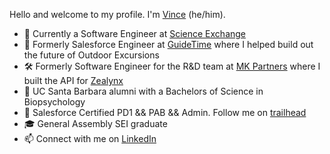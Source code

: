 Hello and welcome to my profile. I'm [Vince](http://vinceabuyuan.com) (he/him).

- 🔭 Currently a Software Engineer at [Science Exchange](https://www.scienceexchange.com/s/) 
- 🌱 Formerly Salesforce Engineer at [GuideTime](https://www.guidetimebooking.com/s/) where I helped build out the future of Outdoor Excursions
- 🛠 Formerly Software Engineer for the R&D team at [MK Partners](https://www.mkpartners.com) where I built the API for [Zealynx](https://www.zealynx.com)
- 🏫 UC Santa Barbara alumni with a Bachelors of Science in Biopsychology
- 🏅 Salesforce Certified PD1 && PAB && Admin. Follow me on [trailhead](https://trailblazer.me/id/vabuyuan)
- 🎓 General Assembly SEI graduate
- 📫 Connect with me on [LinkedIn](https://www.linkedin.com/in/vinceabuyuan/)

<!--
- 👨 Father of two (cats)
- 🔭 I’m currently working on Project Euler
- 🌱 I’m currently learning Jest Testing
**booyouon/booyouon** is a ✨ _special_ ✨ repository because its `README.md` (this file) appears on your GitHub profile.

Here are some ideas to get you started:

- 👯 I’m looking to collaborate on ...
- 🤔 I’m looking for help with ...
- 💬 Ask me about ...
- 📫 How to reach me: ...
- ⚡ Fun fact: ...
-->
